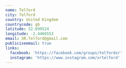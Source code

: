 ```yaml
---
name: Telford
city: Telford
country: United Kingdom
countrycode: gb
latitude: 52.699524
longitude: -2.4466553
email: XR.Telford@gmail.com
publiciseemail: true
links:
  facebook: 'https://facebook.com/groups/telfordxr'
  instagram: 'https://www.instagram.com/xrtelford'
---
```


